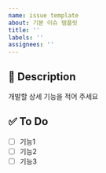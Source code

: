 ```yaml
---
name: issue template
about: 기본 이슈 템플릿
title: ''
labels: ''
assignees: ''
---
```


## 💬 Description

개발할 상세 기능을 적어 주세요

## ✅ To Do

- [ ]  기능1
- [ ]  기능2
- [ ]  기능3
